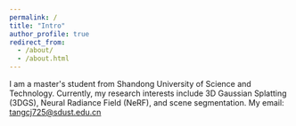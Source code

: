 ```yaml
---
permalink: /
title: "Intro"
author_profile: true
redirect_from: 
  - /about/
  - /about.html
---
```


I am a master's student from Shandong University of Science and Technology. Currently, my research interests include 3D Gaussian Splatting (3DGS), Neural Radiance Field (NeRF), and scene segmentation.
My email: tangcj725@sdust.edu.cn
